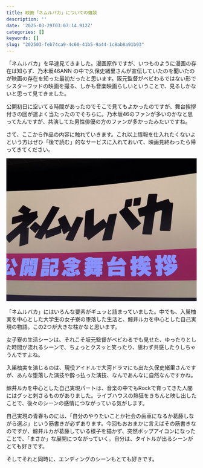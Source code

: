 ```yaml
---
title: 映画「ネムルバカ」についての雑談
description: ''
date: '2025-03-29T03:07:14.912Z'
categories: []
keywords: []
slug: "202503-feb74ca9-4c60-41b5-9a44-1c8ab8a91b93"
---
```

「ネムルバカ」を早速見てきました。漫画原作ですが、いつものように漫画の存在は知らず、乃木坂46ANN の中で久保史緒里さんが宣伝していたのを聞いたのが映画の存在を知った最初だったと思います。阪元監督がベビわるではない形でシスターフッドの映画を撮る、しかも音楽映画らしいということで、見るしかないと思って見てきました。

公開初日に空いてる時間があったのでそこで見てもよかったのですが、舞台挨拶付きの回が運よく当たったのでそちらに。乃木坂46のファンが多いのかなと思ってたんですが、共演してた男性俳優の方のファンが多かったみたいですね。

さて、ここから作品の内容に触れていきます。これ以上情報を仕入れたくないよという方はぜひ「後で読む」的なサービスに入れておいて、映画見終わったら帰ってきてください。

![](1__H__0yDpSqsBG38nMHOPoZbw.jpeg)

「ネムルバカ」にはいろんな要素がギュッと詰まっていました。中でも、入巣柚実を中心とした大学生の女子寮の堕落した生活と、鯨井ルカを中心とした自己実現の物語。この2つが大きな柱かなと思います。

女子寮の生活シーンは、それこそ坂元監督がベビわるでも見せた、ゆったりとした時間が流れるシーンで、ちょっとクスッと笑ったり、思わず共感したりしちゃうんですよね。

入巣柚実を演じるのは、現役アイドルで大河ドラマにも出た久保史緒里さんですが、あんな堕落した演技や酔っ払った演技、なんであんなに自然なんですかね。

鯨井ルカを中心とした自己実現パートは、音楽の中でもRockで育ってきた人間にはグッと刺さるものがありました。ライブハウスの熱狂をきちんと映し出したことで、後々のシーンの感情につながっている気がします。

自己実現の青春ものには、「自分のやりたいことか社会の歯車になるか葛藤しながら選ぶ」という筋書きが必ずあります。今回もおおまかに言えばその筋書きなのですが、鯨井ルカが葛藤している様子を描かず、突然ポップアイコンになったことで、「まさか」な展開につながっていく。自分は、タイトルが出るシーンがとても好きです。

そしてそれと同時に、エンディングのシーンもとても好きです。
